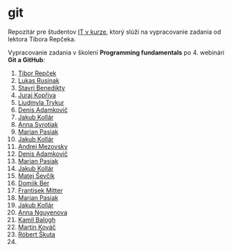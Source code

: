 # git
Repozitár pre študentov [IT v kurze](https://www.itvkurze.sk/), ktorý slúži na vypracovanie zadania od lektora Tibora Repčeka.

Vypracovanie zadania v školení **Programming fundamentals** po 4. webinári **Git a GitHub**:

1. [Tibor Repček](https://github.com/tiborepcek)
1. [Lukas Rusinak](https://github.com/lukas-dev-ai)
1. [Stavri Benedikty](https://github.com/SBenedikty)
1. [Juraj Kopřiva](https://github.com/dokiiin)
1. [Liudmyla Trykur](https://github.com/Liudmyla1995)
1. [Denis Adamkovič](https://github.com/veeellys)
1. [Jakub Kollár](https://github.com/jakubkollar1)
1. [Anna Syrotiak](https://github.com/AnnaSyrotiak)
1. [Marian Pasiak](https://github.com/tibuxy)
1. [Jakub Kollár](https://github.com/jakubkollar1)
1. [Andrej Mezovsky](https://github.com/AndrejBootC)
1. [Denis Adamkovič](https://github.com/veeellys)
1. [Marian Pasiak](https://github.com/tibuxy)
1. [Jakub Kollár](https://github.com/jakubkollar1)
1. [Matej Ševčík](https://github.com/MatkoKubko)
1. [Domiik Ber](https://github.com/Dominik-debug)
1. [Frantisek Mitter](https://github.com/fero5466)
1. [Marian Pasiak](https://github.com/tibuxy)
1. [Jakub Kollár](https://github.com/jakubkollar1)
1. [Anna Nguyenova](https://github.com/NguyenovaAnna)
1. [Kamil Balogh](https://github.com/KamcoPanco)
2. [Martin Kováč](https://github.com/M-Kovac-1)
1. [Róbert Škuta](https://github.com/pejoslav/pejoslav)
2. 
